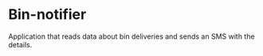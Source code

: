 # Bin-notifier

Application that reads data about bin deliveries and sends an SMS with the details.
